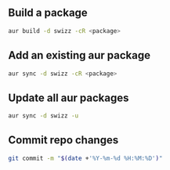 ## Build a package
```sh
aur build -d swizz -cR <package>
```

## Add an existing aur package
```sh
aur sync -d swizz -cR <package>
```

## Update all aur packages
```sh
aur sync -d swizz -u
```

## Commit repo changes
```sh
git commit -m "$(date +'%Y-%m-%d %H:%M:%D')"
```
